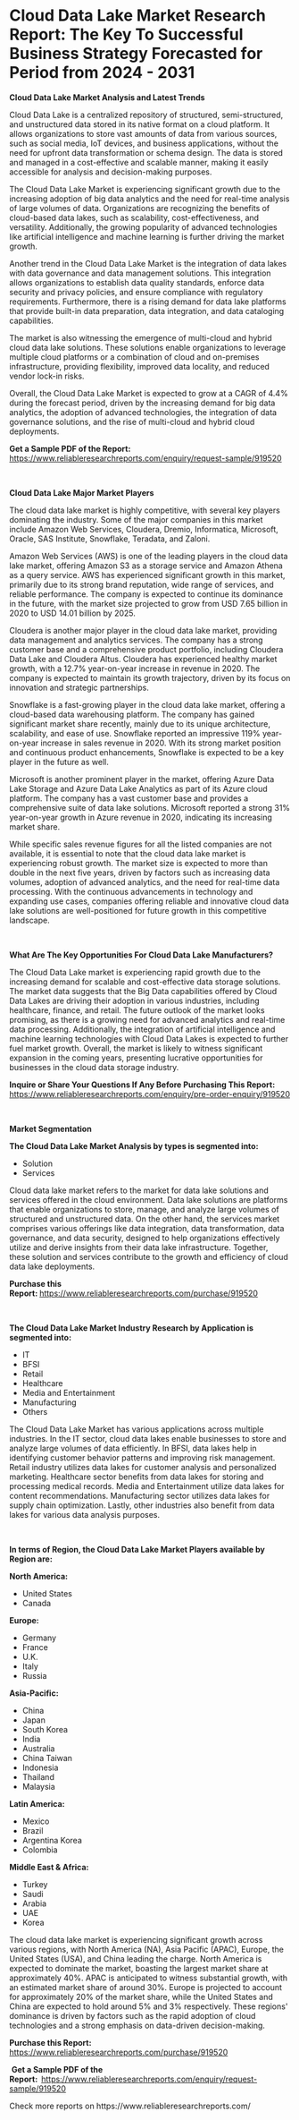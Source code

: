 <p><h1>Cloud Data Lake Market Research Report: The Key To Successful Business Strategy Forecasted for Period from 2024 - 2031</h1></p><p><strong>Cloud Data Lake Market Analysis and Latest Trends</strong></p>
<p><p>Cloud Data Lake is a centralized repository of structured, semi-structured, and unstructured data stored in its native format on a cloud platform. It allows organizations to store vast amounts of data from various sources, such as social media, IoT devices, and business applications, without the need for upfront data transformation or schema design. The data is stored and managed in a cost-effective and scalable manner, making it easily accessible for analysis and decision-making purposes.</p><p>The Cloud Data Lake Market is experiencing significant growth due to the increasing adoption of big data analytics and the need for real-time analysis of large volumes of data. Organizations are recognizing the benefits of cloud-based data lakes, such as scalability, cost-effectiveness, and versatility. Additionally, the growing popularity of advanced technologies like artificial intelligence and machine learning is further driving the market growth.</p><p>Another trend in the Cloud Data Lake Market is the integration of data lakes with data governance and data management solutions. This integration allows organizations to establish data quality standards, enforce data security and privacy policies, and ensure compliance with regulatory requirements. Furthermore, there is a rising demand for data lake platforms that provide built-in data preparation, data integration, and data cataloging capabilities.</p><p>The market is also witnessing the emergence of multi-cloud and hybrid cloud data lake solutions. These solutions enable organizations to leverage multiple cloud platforms or a combination of cloud and on-premises infrastructure, providing flexibility, improved data locality, and reduced vendor lock-in risks.</p><p>Overall, the Cloud Data Lake Market is expected to grow at a CAGR of 4.4% during the forecast period, driven by the increasing demand for big data analytics, the adoption of advanced technologies, the integration of data governance solutions, and the rise of multi-cloud and hybrid cloud deployments.</p></p>
<p><strong>Get a Sample PDF of the Report:&nbsp;</strong> <a href="https://www.reliableresearchreports.com/enquiry/request-sample/919520">https://www.reliableresearchreports.com/enquiry/request-sample/919520</a></p>
<p>&nbsp;</p>
<p><strong>Cloud Data Lake Major Market Players</strong></p>
<p><p>The cloud data lake market is highly competitive, with several key players dominating the industry. Some of the major companies in this market include Amazon Web Services, Cloudera, Dremio, Informatica, Microsoft, Oracle, SAS Institute, Snowflake, Teradata, and Zaloni.</p><p>Amazon Web Services (AWS) is one of the leading players in the cloud data lake market, offering Amazon S3 as a storage service and Amazon Athena as a query service. AWS has experienced significant growth in this market, primarily due to its strong brand reputation, wide range of services, and reliable performance. The company is expected to continue its dominance in the future, with the market size projected to grow from USD 7.65 billion in 2020 to USD 14.01 billion by 2025.</p><p>Cloudera is another major player in the cloud data lake market, providing data management and analytics services. The company has a strong customer base and a comprehensive product portfolio, including Cloudera Data Lake and Cloudera Altus. Cloudera has experienced healthy market growth, with a 12.7% year-on-year increase in revenue in 2020. The company is expected to maintain its growth trajectory, driven by its focus on innovation and strategic partnerships.</p><p>Snowflake is a fast-growing player in the cloud data lake market, offering a cloud-based data warehousing platform. The company has gained significant market share recently, mainly due to its unique architecture, scalability, and ease of use. Snowflake reported an impressive 119% year-on-year increase in sales revenue in 2020. With its strong market position and continuous product enhancements, Snowflake is expected to be a key player in the future as well.</p><p>Microsoft is another prominent player in the market, offering Azure Data Lake Storage and Azure Data Lake Analytics as part of its Azure cloud platform. The company has a vast customer base and provides a comprehensive suite of data lake solutions. Microsoft reported a strong 31% year-on-year growth in Azure revenue in 2020, indicating its increasing market share.</p><p>While specific sales revenue figures for all the listed companies are not available, it is essential to note that the cloud data lake market is experiencing robust growth. The market size is expected to more than double in the next five years, driven by factors such as increasing data volumes, adoption of advanced analytics, and the need for real-time data processing. With the continuous advancements in technology and expanding use cases, companies offering reliable and innovative cloud data lake solutions are well-positioned for future growth in this competitive landscape.</p></p>
<p>&nbsp;</p>
<p><strong>What Are The Key Opportunities For Cloud Data Lake Manufacturers?</strong></p>
<p><p>The Cloud Data Lake market is experiencing rapid growth due to the increasing demand for scalable and cost-effective data storage solutions. The market data suggests that the Big Data capabilities offered by Cloud Data Lakes are driving their adoption in various industries, including healthcare, finance, and retail. The future outlook of the market looks promising, as there is a growing need for advanced analytics and real-time data processing. Additionally, the integration of artificial intelligence and machine learning technologies with Cloud Data Lakes is expected to further fuel market growth. Overall, the market is likely to witness significant expansion in the coming years, presenting lucrative opportunities for businesses in the cloud data storage industry.</p></p>
<p><strong>Inquire or Share Your Questions If Any Before Purchasing This Report:</strong> <a href="https://www.reliableresearchreports.com/enquiry/pre-order-enquiry/919520">https://www.reliableresearchreports.com/enquiry/pre-order-enquiry/919520</a></p>
<p>&nbsp;</p>
<p><strong>Market Segmentation</strong></p>
<p><strong>The Cloud Data Lake Market Analysis by types is segmented into:</strong></p>
<p><ul><li>Solution</li><li>Services</li></ul></p>
<p><p>Cloud data lake market refers to the market for data lake solutions and services offered in the cloud environment. Data lake solutions are platforms that enable organizations to store, manage, and analyze large volumes of structured and unstructured data. On the other hand, the services market comprises various offerings like data integration, data transformation, data governance, and data security, designed to help organizations effectively utilize and derive insights from their data lake infrastructure. Together, these solution and services contribute to the growth and efficiency of cloud data lake deployments.</p></p>
<p><strong>Purchase this Report:&nbsp;</strong><a href="https://www.reliableresearchreports.com/purchase/919520">https://www.reliableresearchreports.com/purchase/919520</a></p>
<p>&nbsp;</p>
<p><strong>The Cloud Data Lake Market Industry Research by Application is segmented into:</strong></p>
<p><ul><li>IT</li><li>BFSI</li><li>Retail</li><li>Healthcare</li><li>Media and Entertainment</li><li>Manufacturing</li><li>Others</li></ul></p>
<p><p>The Cloud Data Lake Market has various applications across multiple industries. In the IT sector, cloud data lakes enable businesses to store and analyze large volumes of data efficiently. In BFSI, data lakes help in identifying customer behavior patterns and improving risk management. Retail industry utilizes data lakes for customer analysis and personalized marketing. Healthcare sector benefits from data lakes for storing and processing medical records. Media and Entertainment utilize data lakes for content recommendations. Manufacturing sector utilizes data lakes for supply chain optimization. Lastly, other industries also benefit from data lakes for various data analysis purposes.</p></p>
<p>&nbsp;</p>
<p><strong>In terms of Region, the Cloud Data Lake Market Players available by Region are:</strong></p>
<p>
    <p> <strong> North America: </strong>
        <ul>
            <li>United States</li>
            <li>Canada</li>
        </ul>
        </p> 
    <p> <strong> Europe: </strong>
        <ul>
            <li>Germany</li>
            <li>France</li>
            <li>U.K.</li>
            <li>Italy</li>
            <li>Russia</li>
        </ul>
        </p> 
    <p> <strong> Asia-Pacific: </strong>
        <ul>
            <li>China</li>
            <li>Japan</li>
            <li>South Korea</li>
            <li>India</li>
            <li>Australia</li>
            <li>China Taiwan</li>
            <li>Indonesia</li>
            <li>Thailand</li>
            <li>Malaysia</li>
        </ul>
        </p> 
    <p> <strong> Latin America: </strong>
        <ul>
            <li>Mexico</li>
            <li>Brazil</li>
            <li>Argentina Korea</li>
            <li>Colombia</li>
        </ul>
        </p> 
    <p> <strong> Middle East & Africa: </strong>
        <ul>
            <li>Turkey</li>
            <li>Saudi</li>
            <li>Arabia</li>
            <li>UAE</li>
            <li>Korea</li>
        </ul>
    </p>
    </p>
<p><p>The cloud data lake market is experiencing significant growth across various regions, with North America (NA), Asia Pacific (APAC), Europe, the United States (USA), and China leading the charge. North America is expected to dominate the market, boasting the largest market share at approximately 40%. APAC is anticipated to witness substantial growth, with an estimated market share of around 30%. Europe is projected to account for approximately 20% of the market share, while the United States and China are expected to hold around 5% and 3% respectively. These regions' dominance is driven by factors such as the rapid adoption of cloud technologies and a strong emphasis on data-driven decision-making.</p></p>
<p><strong>Purchase this Report: </strong><a href="https://www.reliableresearchreports.com/purchase/919520">https://www.reliableresearchreports.com/purchase/919520</a></p>
<p>&nbsp;<strong>Get a Sample PDF of the Report:&nbsp;&nbsp;</strong><a href="https://www.reliableresearchreports.com/enquiry/request-sample/919520">https://www.reliableresearchreports.com/enquiry/request-sample/919520</a></p>
<p><strong></strong></p>
<p>Check more reports on https://www.reliableresearchreports.com/</p>